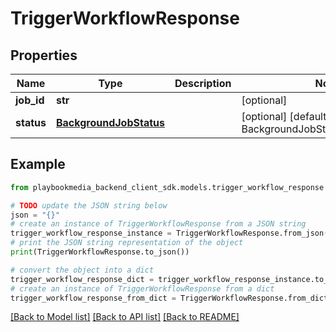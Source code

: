 # TriggerWorkflowResponse


## Properties

Name | Type | Description | Notes
------------ | ------------- | ------------- | -------------
**job_id** | **str** |  | [optional] 
**status** | [**BackgroundJobStatus**](BackgroundJobStatus.md) |  | [optional] [default to BackgroundJobStatus.UNSPECIFIED]

## Example

```python
from playbookmedia_backend_client_sdk.models.trigger_workflow_response import TriggerWorkflowResponse

# TODO update the JSON string below
json = "{}"
# create an instance of TriggerWorkflowResponse from a JSON string
trigger_workflow_response_instance = TriggerWorkflowResponse.from_json(json)
# print the JSON string representation of the object
print(TriggerWorkflowResponse.to_json())

# convert the object into a dict
trigger_workflow_response_dict = trigger_workflow_response_instance.to_dict()
# create an instance of TriggerWorkflowResponse from a dict
trigger_workflow_response_from_dict = TriggerWorkflowResponse.from_dict(trigger_workflow_response_dict)
```
[[Back to Model list]](../README.md#documentation-for-models) [[Back to API list]](../README.md#documentation-for-api-endpoints) [[Back to README]](../README.md)


